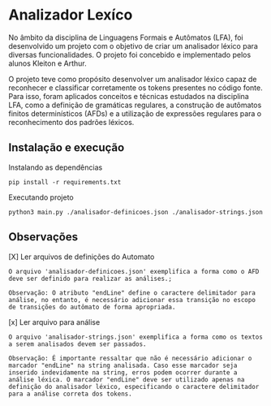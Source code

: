 # Analizador Lexíco
No âmbito da disciplina de Linguagens Formais e Autômatos (LFA), foi desenvolvido um projeto com o objetivo de criar um analisador léxico para diversas funcionalidades. O projeto foi concebido e implementado pelos alunos Kleiton e Arthur.

O projeto teve como propósito desenvolver um analisador léxico capaz de reconhecer e classificar corretamente os tokens presentes no código fonte. Para isso, foram aplicados conceitos e técnicas estudados na disciplina LFA, como a definição de gramáticas regulares, a construção de autômatos finitos determinísticos (AFDs) e a utilização de expressões regulares para o reconhecimento dos padrões léxicos.


<h2>Instalação e execução</h2>

Instalando as dependências
````
pip install -r requirements.txt
````

Executando projeto
````
python3 main.py ./analisador-definicoes.json ./analisador-strings.json
````
<h2>Observações</h2>

[X] Ler arquivos de definições do Automato

    O arquivo 'analisador-definicoes.json' exemplifica a forma como o AFD deve ser definido para realizar as análises.;

    Observação: O atributo "endLine" define o caractere delimitador para análise, no entanto, é necessário adicionar essa transição no escopo de transições do autômato de forma apropriada.
    

[x] Ler arquivo para análise

    O arquivo 'analisador-strings.json' exemplifica a forma como os textos a serem analisados devem ser passados.

    Observação: É importante ressaltar que não é necessário adicionar o marcador "endLine" na string analisada. Caso esse marcador seja inserido indevidamente na string, erros podem ocorrer durante a análise léxica. O marcador "endLine" deve ser utilizado apenas na definição do analisador léxico, especificando o caractere delimitador para a análise correta dos tokens.
